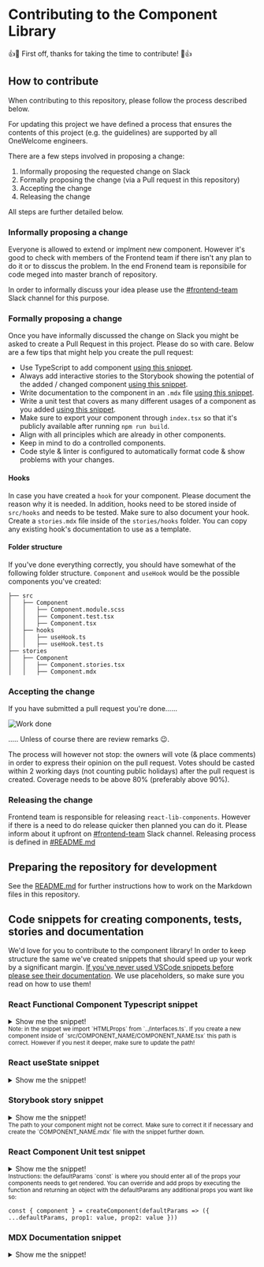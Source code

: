 # Contributing to the Component Library

:+1::tada: First off, thanks for taking the time to contribute! :tada::+1:

## How to contribute

When contributing to this repository, please follow the process described below.

For updating this project we have defined a process that ensures the contents of this project (e.g. the guidelines) are supported by all OneWelcome engineers.

There are a few steps involved in proposing a change:

1. Informally proposing the requested change on Slack
2. Formally proposing the change (via a Pull request in this repository)
3. Accepting the change
4. Releasing the change

All steps are further detailed below.

### Informally proposing a change

Everyone is allowed to extend or implment new component. However it's good to check with members of the Frontend team if there isn't any plan to do it or to disscus the problem. In the end Fronend team is reponsibile for code meged into master branch of repository.

In order to informally discuss your idea please use the [#frontend-team](https://onewelcome.slack.com/app_redirect?channel=C02U7C0JBKJ) Slack channel for this purpose.

### Formally proposing a change

Once you have informally discussed the change on Slack you might be asked to create a Pull Request in this project. Please do so with care. Below are a few tips that might help you create the pull request:

- Use TypeScript to add component [using this snippet](#react-functional-component-typescript-snippet).
- Always add interactive stories to the Storybook showing the potential of the added / changed component [using this snippet](#storybook-story-snippet).
- Write documentation to the component in an `.mdx` file [using this snippet](#mdx-documentation-snippet).
- Write a unit test that covers as many different usages of a component as you added [using this snippet](#react-component-unit-test-snippet).
- Make sure to export your component through `index.tsx` so that it's publicly available after running `npm run build`.
- Align with all principles which are already in other components.
- Keep in mind to do a controlled components.
- Code style & linter is configured to automatically format code & show problems with your changes.

#### Hooks
In case you have created a `hook` for your component. Please document the reason why it is needed. In addition, hooks need to be stored inside of `src/hooks` and needs to be tested. Make sure to also document your hook. Create a `stories.mdx` file inside of the `stories/hooks` folder. You can copy any existing hook's documentation to use as a template.

#### Folder structure
If you've done everything correctly, you should have somewhat of the following folder structure. `Component` and `useHook` would be the possible components you've created:

```
├── src
│   ├── Component
│   │   ├── Component.module.scss
│   │   ├── Component.test.tsx
│   │   ├── Component.tsx
│   ├── hooks
│   │   ├── useHook.ts
│   │   ├── useHook.test.ts
├── stories
│   ├── Component
│   │   ├── Component.stories.tsx
│   │   ├── Component.mdx
```

### Accepting the change

If you have submitted a pull request you're done......

![Work done](https://media.giphy.com/media/26u4lOMA8JKSnL9Uk/giphy.gif)

..... Unless of course there are review remarks :wink:.

The process will however not stop: the owners will vote (& place comments) in order to express their opinion on the pull request. Votes should be casted within 2 working days (not counting public holidays) after the pull request is created. Coverage needs to be above 80% (preferably above 90%).

### Releasing the change

Frontend team is responsible for releasing `react-lib-components`. However if there is a need to do release quicker then planned you can do it. Please inform about it upfront on [#frontend-team](https://onewelcome.slack.com/app_redirect?channel=C02U7C0JBKJ) Slack channel.
Releasing process is defined in [#README.md](README.md#release)

## Preparing the repository for development

See the [README.md](README.md) for further instructions how to work on the Markdown files in this repository.

## Code snippets for creating components, tests, stories and documentation

We'd love for you to contribute to the component library! In order to keep structure the same we've created snippets that should speed up your work by a significant margin. [If you've never used VSCode snippets before please see their documentation](https://code.visualstudio.com/docs/editor/userdefinedsnippets). We use placeholders, so make sure you read on how to use them!

### React Functional Component Typescript snippet

<details>
  <summary>Show me the snippet!</summary>
  <pre>
  <code>
"React Functional Component Typescript Component Library": {
  "prefix": "refcts",
  "body": [
      "import React, { ReactNode } from 'react';",
      "import { HTMLProps } from '../interfaces'",
      "",
      "export interface Props extends HTMLProps&lt;HTMLDivElement> {",
      "\tchildren?: ReactNode;",
      "\t\t",
      "\t}",
      "",
      "export const ${1:ComponentName} = ({children}: Props) => {",
      "",
      "\treturn (",
      "\t\t<${3:div}>{children}</${3:div}>",
      "\t)",
      "}"
  ],
  "description": "Insert react functional component for TypeScript"
},</code></pre>
</details>

<sub>
Note: in the snippet we import `HTMLProps` from `../interfaces.ts`. If you create a new component inside of `src/COMPONENT_NAME/COMPONENT_NAME.tsx` this path is correct. However if you nest it deeper, make sure to update the path!
</sub>

### React useState snippet

<details>
  <summary>Show me the snippet!</summary>
  <pre>
  <code>
"React Use State Snippet": {
  "prefix": "reus",
  "body": [
      "const [${1:stateName}, set${1/(.)/${1:/capitalize}/}] = useState(${2:initial value})"
  ],
  "description": "Insert React useState snippet"
},</code></pre>
</details>

### Storybook story snippet

<details>
  <summary>Show me the snippet!</summary>
  <pre>
  <code>
"Storybook story": {
  "prefix": "sbstory",
  "body": [
    "import React from 'react';",
    "import { Meta, Story } from '@storybook/react';",
    "import { ${1:componentName}, Props } from '../../src/${1:componentName}/${1:componentName}';",
    "import ${1:componentName}Documentation from './${1:componentName}.mdx';",
    "",
    "const meta: Meta = {",
    "\ttitle: '${1:componentName}',",
    "\tcomponent: ${1:componentName},",
    "parameters: {",
    "\tdocs: {",
    "\t\tpage: ${1:componentName}Documentation",
    "\t}",
    "}",
    "};",
    "",
    "export default meta;",
    "",
    "const Template: Story&lt;Props> = (args) => (",
    "\t<${1:componentName} {...args}>${2:content}</${1:componentName}>",
    ");",
    "",
    "export const ${1:componentName}El = Template.bind({});",
    "",
    "${1:componentName}El.args = {",
    "\t",
    "};"
  ],
  "description": "Insert storybook story boilerplate."
},</code></pre>
</details>

<sub>
The path to your component might not be correct. Make sure to correct it if necessary and create the `COMPONENT_NAME.mdx` file with the snippet further down.
</sub>

### React Component Unit test snippet

<details>
  <summary>Show me the snippet!</summary>
  <pre>
  <code>
"React test with Jest & React Testing Library": {
  "prefix": "reacttest",
  "body": [
    "import React from 'react';",
    "import { ${1:component}, Props } from './${1:component}';",
    "import { render } from '@testing-library/react';",
    "",
    "const defaultParams: Props = {",
    "",
    "}",
    "",
    "const create${1:component} = (params?: (defaultParams: Props) => Props) => {",
    "\tlet parameters: Props = defaultParams;",
    "\tif(params) {",
    "\t\tparameters = params(defaultParams)",
    "\t}",
    "\tconst queries = render(<${1:component} {...parameters} data-testid='${1/(.)(.*)/${1:/downcase}$2/}'>${1/(.)(.*)/${1:/downcase}$2/} content</${1:component}>);",
    "\tconst ${1/(.)(.*)/${1:/downcase}$2/} = queries.getByTestId('${1/(.)(.*)/${1:/downcase}$2/}');",
    "",
    "return {",
    "\t...queries,",
    "\t${1/(.)(.*)/${1:/downcase}$2/}",
    "\t}",
    "}",
    "",
    "describe('${1:component} should render', () => {",
    "\tit('renders without crashing', () => {",
    "\tconst { ${1/(.)(.*)/${1:/downcase}$2/} } = create${1:component}()",
    "",
    "\t\texpect(${1/(.)(.*)/${1:/downcase}$2/}).toBeDefined();",
    "\t});",
    "});"
  ],
  "description": "Insert test boilerplate."
},</code></pre>
</details>

<sub>
Instructions: the defaultParams `const` is where you should enter all of the props your components needs to get rendered. You can override and add props by executing the function and returning an object with the defaultParams any additional props you want like so:  
</sub>  

```
const { component } = createComponent(defaultParams => ({ ...defaultParams, prop1: value, prop2: value }))
```

### MDX Documentation snippet

<details>
  <summary>Show me the snippet!</summary>
  <pre>
  <code>
"MDX snippet to make quick documentation": {
  "prefix": "sbmdx",
  "body": [
    "import { Story, Canvas, Title, Subtitle, ArgsTable, PRIMARY_STORY } from '@storybook/addon-docs';",
    "",
    "&lt;Title />",
    "&lt;Subtitle />",
    "",
    "${1:Description of the component}",
    "",
    "# Examples",
    "",
    "${2:Any examples of the component you've created}",
    "",
    "# Props",
    "",
    "&lt;ArgsTable story={PRIMARY_STORY} />"
  ],
  "description": "Insert documentation boilerplate."
},</code></pre>
</details>
